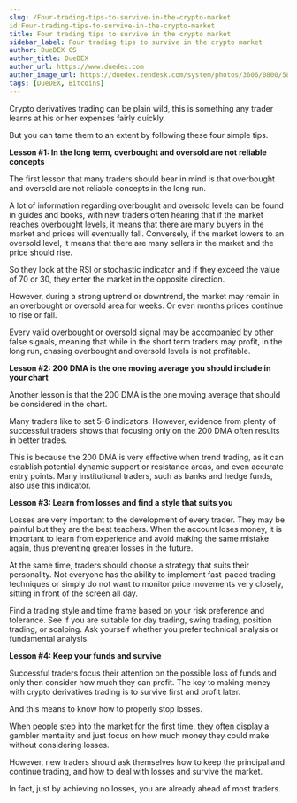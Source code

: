 ```yaml
---
slug: /Four-trading-tips-to-survive-in-the-crypto-market
id:Four-trading-tips-to-survive-in-the-crypto-market
title: Four trading tips to survive in the crypto market
sidebar_label: Four trading tips to survive in the crypto market
author: DueDEX CS
author_title: DueDEX
author_url: https://www.duedex.com
author_image_url: https://duedex.zendesk.com/system/photos/3606/0800/5893/twitter4.png
tags: [DueDEX, Bitcoins]
---
```



Crypto derivatives trading can be plain wild, this is something any trader learns at his or her expenses fairly quickly.

But you can tame them to an extent by following these four simple tips.

<!--truncate-->

**Lesson #1: In the long term, overbought and oversold are not reliable concepts**

The first lesson that many traders should bear in mind is that overbought and oversold are not reliable concepts in the long run.

A lot of information regarding overbought and oversold levels can be found in guides and books, with new traders often hearing that if the market reaches overbought levels, it means that there are many buyers in the market and prices will eventually fall. Conversely, if the market lowers to an oversold level, it means that there are many sellers in the market and the price should rise.

So they look at the RSI or stochastic indicator and if they exceed the value of 70 or 30, they enter the market in the opposite direction.

However, during a strong uptrend or downtrend, the market may remain in an overbought or oversold area for weeks. Or even months prices continue to rise or fall.

Every valid overbought or oversold signal may be accompanied by other false signals, meaning that while in the short term traders may profit, in the long run, chasing overbought and oversold levels is not profitable.

**Lesson #2: 200 DMA is the one moving average you should include in your chart**

Another lesson is that the 200 DMA is the one moving average that should be considered in the chart.

Many traders like to set 5-6 indicators. However, evidence from plenty of successful traders shows that focusing only on the 200 DMA often results in better trades.

This is because the 200 DMA is very effective when trend trading, as it can establish potential dynamic support or resistance areas, and even accurate entry points. Many institutional traders, such as banks and hedge funds, also use this indicator.

**Lesson #3: Learn from losses and find a style that suits you**

Losses are very important to the development of every trader. They may be painful but they are the best teachers. When the account loses money, it is important to learn from experience and avoid making the same mistake again, thus preventing greater losses in the future.

At the same time, traders should choose a strategy that suits their personality. Not everyone has the ability to implement fast-paced trading techniques or simply do not want to monitor price movements very closely, sitting in front of the screen all day.

Find a trading style and time frame based on your risk preference and tolerance. See if you are suitable for day trading, swing trading, position trading, or scalping. Ask yourself whether you prefer technical analysis or fundamental analysis.

**Lesson #4: Keep your funds and survive**

Successful traders focus their attention on the possible loss of funds and only then consider how much they can profit. The key to making money with crypto derivatives trading is to survive first and profit later.

And this means to know how to properly stop losses.

When people step into the market for the first time, they often display a gambler mentality and just focus on how much money they could make without considering losses.

However, new traders should ask themselves how to keep the principal and continue trading, and how to deal with losses and survive the market.

In fact, just by achieving no losses, you are already ahead of most traders.
